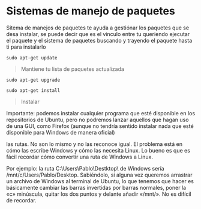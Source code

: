 # Sistemas de manejo de paquetes

Sitema de manejos de paquetes te ayuda a gestiónar los paquetes que se desa instalar, se puede decir que es el vinculo entre tu queriendo ejecutar el paquete y el sistema de paquetes buscando y trayendo el paquete hasta ti para instalarlo

```
sudo apt-get update
```
> Mantiene tu lista de paquetes actualizada

```
sudo apt-get upgrade
```

```
sudo apt-get install
```
> Instalar


Importante: podemos instalar cualquier programa que esté disponible en los repositorios de Ubuntu, pero no podremos lanzar aquellos que hagan uso de una GUI, como Firefox (aunque no tendría sentido instalar nada que esté disponible para Windows de manera oficial)


las rutas. No son lo mismo y no las reconoce igual. El problema está en cómo las escribe Windows y cómo las necesita Linux. Lo bueno es que es fácil recordar cómo convertir una ruta de Windows a Linux.

Por ejemplo: la ruta C:\Users\Pablo\Destktop\ de Windows sería /mnt/c/Users/Pablo/Desktop. Sabiéndolo, si alguna vez queremos arrastrar un archivo de Windows al terminal de Ubuntu, lo que tenemos que hacer es básicamente cambiar las barras invertidas por barras normales, poner la «c» minúscula, quitar los dos puntos y delante añadir «/mnt/». No es difícil de recordar.